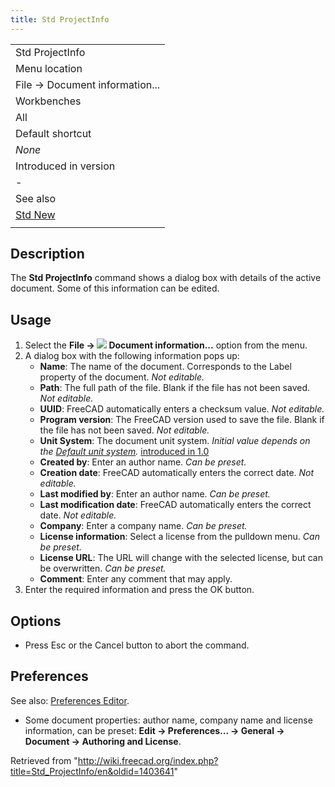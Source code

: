 ```yaml
---
title: Std ProjectInfo
---
```


|                                |
| ------------------------------ |
| Std ProjectInfo                |
| Menu location                  |
| File → Document information... |
| Workbenches                    |
| All                            |
| Default shortcut               |
| _None_                         |
| Introduced in version          |
| -                              |
| See also                       |
| [Std New](/Std_New "Std New")  |
|                                |

## Description

The **Std ProjectInfo** command shows a dialog box with details of the active document. Some of this information can be edited.

## Usage

1. Select the **File → ![](/images/Std_ProjectInfo.svg) Document information...** option from the menu.
2. A dialog box with the following information pops up:
   - **Name**: The name of the document. Corresponds to the Label property of the document. _Not editable._
   - **Path**: The full path of the file. Blank if the file has not been saved. _Not editable._
   - **UUID**: FreeCAD automatically enters a checksum value. _Not editable._
   - **Program version**: The FreeCAD version used to save the file. Blank if the file has not been saved. _Not editable._
   - **Unit System**: The document unit system. _Initial value depends on the [Default unit system](/Preferences_Editor#General_2 "Preferences Editor")._ [introduced in 1.0](/Release_notes_1.0 "Release notes 1.0")
   - **Created by**: Enter an author name. _Can be preset._
   - **Creation date**: FreeCAD automatically enters the correct date. _Not editable._
   - **Last modified by**: Enter an author name. _Can be preset._
   - **Last modification date**: FreeCAD automatically enters the correct date. _Not editable._
   - **Company**: Enter a company name. _Can be preset._
   - **License information**: Select a license from the pulldown menu. _Can be preset._
   - **License URL**: The URL will change with the selected license, but can be overwritten. _Can be preset._
   - **Comment**: Enter any comment that may apply.
3. Enter the required information and press the OK button.

## Options

- Press Esc or the Cancel button to abort the command.

## Preferences

See also: [Preferences Editor](/Preferences_Editor "Preferences Editor").

- Some document properties: author name, company name and license information, can be preset: **Edit → Preferences... → General → Document → Authoring and License**.

Retrieved from "<http://wiki.freecad.org/index.php?title=Std_ProjectInfo/en&oldid=1403641>"
